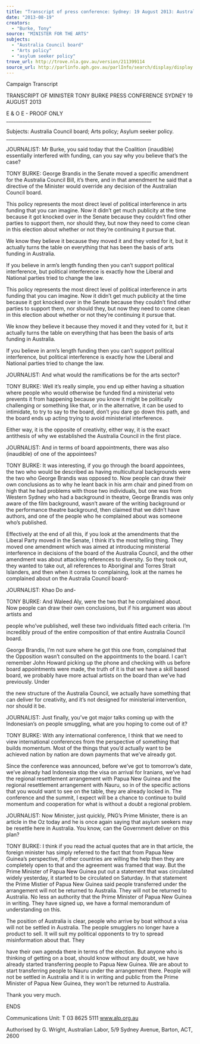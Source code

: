 ```yaml
---
title: "Transcript of press conference: Sydney: 19 August 2013: Australia Council board; Arts policy; asylum seeker policy"
date: "2013-08-19"
creators:
  - "Burke, Tony"
source: "MINISTER FOR THE ARTS"
subjects:
  - "Australia Council board"
  - "Arts policy"
  - "asylum seeker policy"
trove_url: http://trove.nla.gov.au/version/211399114
source_url: http://parlinfo.aph.gov.au/parlInfo/search/display/display.w3p;query=Id%3A%22media/pressrel/2674165%22
---
```


 

 Campaign Transcript    

 TRANSCRIPT OF MINISTER TONY BURKE  PRESS CONFERENCE   SYDNEY  19 AUGUST 2013  

 

 E & O E - PROOF ONLY  _____________________________________________________________ 

 

 Subjects: Australia Council board; Arts policy; Asylum seeker policy.   _____________________________________________________________  

 

 JOURNALIST:  Mr Burke, you said today that the Coalition (inaudible)  essentially interfered with funding, can you say why you believe that’s the case?     

 TONY BURKE:  George Brandis in the Senate moved a specific amendment for  the Australia Council Bill, it’s there, and in that amendment he said that a  directive of the Minister would override any decision of the Australian Council  board. 

 

 This policy represents the most direct level of political interference in arts funding  that you can imagine. Now it didn’t get much publicity at the time because it got  knocked over in the Senate because they couldn’t find other parties to support  them, nor should they, but now they need to come clean in this election about  whether or not they’re continuing it pursue that.     

 We know they believe it because they moved it and they voted for it, but it  actually turns the table on everything that has been the basis of arts funding in  Australia.    

 If you believe in arm’s length funding then you can’t support political interference,  but political interference is exactly how the Liberal and National parties tried to  change the law.    

 This policy represents the most direct level of political interference in arts funding  that you can imagine. Now it didn’t get much publicity at the time because it got  knocked over in the Senate because they couldn’t find other parties to support  them, nor should they, but now they need to come clean in this election about  whether or not they’re continuing it pursue that.     

 We know they believe it because they moved it and they voted for it, but it  actually turns the table on everything that has been the basis of arts funding in  Australia.    

 If you believe in arm’s length funding then you can’t support political interference,  but political interference is exactly how the Liberal and National parties tried to  change the law.    

 JOURNALIST:  And what would the ramifications be for the arts sector?    

 TONY BURKE:  Well it’s really simple, you end up either having a situation  where people who would otherwise be funded find a ministerial veto prevents it  from happening because you know  it might be politically challenging or  something like that, or in the alternative, it can be used to intimidate, to try to say  to the board, don’t you dare go down this path, and the board ends up acting  trying to avoid ministerial interference.    

 Either way, it is the opposite of creativity, either way, it is the exact antithesis of  why we established the Australia Council in the first place.     

 JOURNALIST:  And in terms of board appointments, there was also (inaudible)  of one of the appointees?    

 TONY BURKE: It was interesting, if you go through the board appointees, the  two who would be described as having multicultural backgrounds were the two  who George Brandis was opposed to. Now people can draw their own  conclusions as to why he leant back in his arm chair and pined from on high that  he had problems with those two individuals, but one was from Western Sydney  who had a background in theatre, George Brandis was only aware of the film  background, wasn’t aware of the writing background or the performance theatre  background, then claimed that we didn’t have authors, and one of the people  who he complained about was someone who’s published.    

 Effectively at the end of all this, if you look at the amendments that the Liberal  Party moved in the Senate, I think it’s the most telling thing. They moved one  amendment which was aimed at introducing ministerial interference in decisions  of the board of the Australia Council, and the other amendment was about  attacking references to diversity. So they took out, they wanted to take out, all  references to Aboriginal and Torres Strait Islanders, and then when it comes to  complaining, look at the names he complained about on the Australia Council  board-     

 JOURNALIST: Khao Do and-     

 TONY BURKE: And Waleed Aly, were the two that he complained about. Now  people can draw their own conclusions, but if his argument was about artists and 

 people who’ve published, well these two individuals fitted each criteria. I’m  incredibly proud of the entire composition of that entire Australia Council board.    

 George Brandis, I’m not sure where he got this one from, complained that the  Opposition wasn’t consulted on the appointments to the board. I can’t remember  John Howard picking up the phone and checking with us before board  appointments were made, the truth of it is that we have a skill based board, we  probably have more actual artists on the board than we’ve had previously. Under 

 the new structure of the Australia Council, we actually have something that can  deliver for creativity, and it’s not designed for ministerial intervention, nor should  it be.    

 JOURNALIST: Just finally, you’ve got major talks coming up with the  Indonesian’s on people smuggling, what are you hoping to come out of it?    

 TONY BURKE: With any international conference, I think that we need to view  international conferences from the perspective of something that builds  momentum. Most of the things that you’d actually want to be achieved nation by  nation are down payments that we’ve already got.    

 Since the conference was announced, before we’ve got to tomorrow’s date,  we’ve already had Indonesia stop the visa on arrival for Iranians, we’ve had the  regional resettlement arrangement with Papua New Guinea and the regional  resettlement arrangement with Nauru, so in of the specific actions that you would  want to see on the table, they are already locked in. The conference and the  summit, I expect will be a chance to continue to build momentum and  cooperation for what is without a doubt a regional problem.     

 JOURNALIST: Now Minister, just quickly, PNG’s Prime Minister, there is an  article in the Oz today and he is once again saying that asylum seekers may be  resettle here in Australia. You know, can the Government deliver on this plan?    

 TONY BURKE:  I think if you read the actual quotes that are in that article, the  foreign minister has simply referred to the fact that from Papua New Guinea’s  perspective, if other countries are willing the help then they are completely open  to that and the agreement was framed that way. But the Prime Minister of Papua  New Guinea put out a statement that was circulated widely yesterday, it started  to be circulated on Saturday. In that statement the Prime Mistier of Papua New  Guinea said people transferred under the arrangement will not be returned to  Australia. They will not be returned to Australia. No less an authority that the  Prime Minister of Papua New Guinea in writing. They have signed up, we have a  formal memorandum of understanding on this.  

 

 The position of Australia is clear, people who arrive by boat without a visa will not  be settled in Australia. The people smugglers no longer have a product to sell. It  will suit my political opponents to try to spread misinformation about that. They 

 have their own agenda there in terms of the election. But anyone who is thinking  of getting on a boat, should know without any doubt, we have already started  transferring people to Papua New Guinea. We are about to start transferring  people to Nauru under the arrangement there. People will not be settled in  Australia and it is in writing and public from the Prime Minister of Papua New  Guinea, they won’t be returned to Australia.     

 Thank you very much.      

 ENDS 

 

 Communications Unit: T 03 8625 5111   www.alp.org.au     

 

 Authorised by G. Wright, Australian Labor, 5/9 Sydney Avenue, Barton, ACT, 2600   

